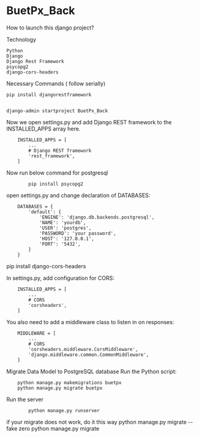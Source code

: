 # BuetPx_Back

How to launch this django project?

Technology

	Python 
	Django 
	Django Rest Framework
	psycopg2 
	django-cors-headers 


Necessary Commands ( follow serially)

	pip install djangorestframework


	django-admin startproject BuetPx_Back

Now we open settings.py and add Django REST framework to the INSTALLED_APPS array here.

		INSTALLED_APPS = [
			...
			# Django REST framework 
			'rest_framework',
		]
		
Now run below command for postgresql
		
			pip install psycopg2

			
open settings.py and change declaration of DATABASES:

		DATABASES = {
			'default': {
				'ENGINE': 'django.db.backends.postgresql',
				'NAME': 'yourdb',
				'USER': 'postgres',
				'PASSWORD': 'your password',
				'HOST': '127.0.0.1',
				'PORT': '5432',
			}
		}
		
		
pip install django-cors-headers

In settings.py, add configuration for CORS:

		INSTALLED_APPS = [
			...
			# CORS
			'corsheaders',
		]
		
You also need to add a middleware class to listen in on responses:

		MIDDLEWARE = [
			...
			# CORS
			'corsheaders.middleware.CorsMiddleware',
			'django.middleware.common.CommonMiddleware',
		]

Migrate Data Model to PostgreSQL database
Run the Python script: 
		
		python manage.py makemigrations buetpx
		python manage.py migrate buetpx
 
 Run the server

			python manage.py runserver

if your migrate does not work, do it this way
python manage.py migrate --fake <the app for which migration struggles> zero
python manage.py migrate <the app for which migration struggles>